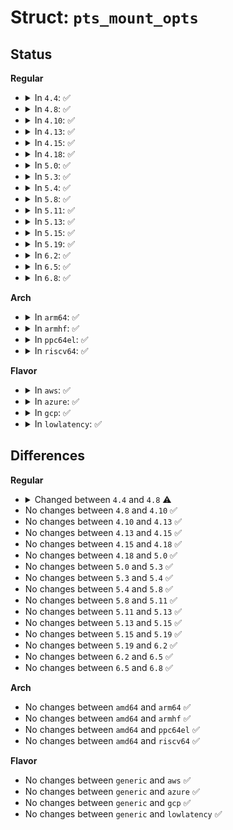 # Struct: <code>pts_mount_opts</code>

## Status
<b>Regular</b>
<ul>
<li>
<details>
<summary>In <code>4.4</code>: ✅</summary>

```c
struct pts_mount_opts {
    int setuid;
    int setgid;
    kuid_t uid;
    kgid_t gid;
    umode_t mode;
    umode_t ptmxmode;
    int newinstance;
    int max;
};
```
</details>
</li>
<li>
<details>
<summary>In <code>4.8</code>: ✅</summary>

```c
struct pts_mount_opts {
    int setuid;
    int setgid;
    kuid_t uid;
    kgid_t gid;
    umode_t mode;
    umode_t ptmxmode;
    int reserve;
    int max;
};
```
</details>
</li>
<li>
<details>
<summary>In <code>4.10</code>: ✅</summary>

```c
struct pts_mount_opts {
    int setuid;
    int setgid;
    kuid_t uid;
    kgid_t gid;
    umode_t mode;
    umode_t ptmxmode;
    int reserve;
    int max;
};
```
</details>
</li>
<li>
<details>
<summary>In <code>4.13</code>: ✅</summary>

```c
struct pts_mount_opts {
    int setuid;
    int setgid;
    kuid_t uid;
    kgid_t gid;
    umode_t mode;
    umode_t ptmxmode;
    int reserve;
    int max;
};
```
</details>
</li>
<li>
<details>
<summary>In <code>4.15</code>: ✅</summary>

```c
struct pts_mount_opts {
    int setuid;
    int setgid;
    kuid_t uid;
    kgid_t gid;
    umode_t mode;
    umode_t ptmxmode;
    int reserve;
    int max;
};
```
</details>
</li>
<li>
<details>
<summary>In <code>4.18</code>: ✅</summary>

```c
struct pts_mount_opts {
    int setuid;
    int setgid;
    kuid_t uid;
    kgid_t gid;
    umode_t mode;
    umode_t ptmxmode;
    int reserve;
    int max;
};
```
</details>
</li>
<li>
<details>
<summary>In <code>5.0</code>: ✅</summary>

```c
struct pts_mount_opts {
    int setuid;
    int setgid;
    kuid_t uid;
    kgid_t gid;
    umode_t mode;
    umode_t ptmxmode;
    int reserve;
    int max;
};
```
</details>
</li>
<li>
<details>
<summary>In <code>5.3</code>: ✅</summary>

```c
struct pts_mount_opts {
    int setuid;
    int setgid;
    kuid_t uid;
    kgid_t gid;
    umode_t mode;
    umode_t ptmxmode;
    int reserve;
    int max;
};
```
</details>
</li>
<li>
<details>
<summary>In <code>5.4</code>: ✅</summary>

```c
struct pts_mount_opts {
    int setuid;
    int setgid;
    kuid_t uid;
    kgid_t gid;
    umode_t mode;
    umode_t ptmxmode;
    int reserve;
    int max;
};
```
</details>
</li>
<li>
<details>
<summary>In <code>5.8</code>: ✅</summary>

```c
struct pts_mount_opts {
    int setuid;
    int setgid;
    kuid_t uid;
    kgid_t gid;
    umode_t mode;
    umode_t ptmxmode;
    int reserve;
    int max;
};
```
</details>
</li>
<li>
<details>
<summary>In <code>5.11</code>: ✅</summary>

```c
struct pts_mount_opts {
    int setuid;
    int setgid;
    kuid_t uid;
    kgid_t gid;
    umode_t mode;
    umode_t ptmxmode;
    int reserve;
    int max;
};
```
</details>
</li>
<li>
<details>
<summary>In <code>5.13</code>: ✅</summary>

```c
struct pts_mount_opts {
    int setuid;
    int setgid;
    kuid_t uid;
    kgid_t gid;
    umode_t mode;
    umode_t ptmxmode;
    int reserve;
    int max;
};
```
</details>
</li>
<li>
<details>
<summary>In <code>5.15</code>: ✅</summary>

```c
struct pts_mount_opts {
    int setuid;
    int setgid;
    kuid_t uid;
    kgid_t gid;
    umode_t mode;
    umode_t ptmxmode;
    int reserve;
    int max;
};
```
</details>
</li>
<li>
<details>
<summary>In <code>5.19</code>: ✅</summary>

```c
struct pts_mount_opts {
    int setuid;
    int setgid;
    kuid_t uid;
    kgid_t gid;
    umode_t mode;
    umode_t ptmxmode;
    int reserve;
    int max;
};
```
</details>
</li>
<li>
<details>
<summary>In <code>6.2</code>: ✅</summary>

```c
struct pts_mount_opts {
    int setuid;
    int setgid;
    kuid_t uid;
    kgid_t gid;
    umode_t mode;
    umode_t ptmxmode;
    int reserve;
    int max;
};
```
</details>
</li>
<li>
<details>
<summary>In <code>6.5</code>: ✅</summary>

```c
struct pts_mount_opts {
    int setuid;
    int setgid;
    kuid_t uid;
    kgid_t gid;
    umode_t mode;
    umode_t ptmxmode;
    int reserve;
    int max;
};
```
</details>
</li>
<li>
<details>
<summary>In <code>6.8</code>: ✅</summary>

```c
struct pts_mount_opts {
    int setuid;
    int setgid;
    kuid_t uid;
    kgid_t gid;
    umode_t mode;
    umode_t ptmxmode;
    int reserve;
    int max;
};
```
</details>
</li>
</ul>
<b>Arch</b>
<ul>
<li>
<details>
<summary>In <code>arm64</code>: ✅</summary>

```c
struct pts_mount_opts {
    int setuid;
    int setgid;
    kuid_t uid;
    kgid_t gid;
    umode_t mode;
    umode_t ptmxmode;
    int reserve;
    int max;
};
```
</details>
</li>
<li>
<details>
<summary>In <code>armhf</code>: ✅</summary>

```c
struct pts_mount_opts {
    int setuid;
    int setgid;
    kuid_t uid;
    kgid_t gid;
    umode_t mode;
    umode_t ptmxmode;
    int reserve;
    int max;
};
```
</details>
</li>
<li>
<details>
<summary>In <code>ppc64el</code>: ✅</summary>

```c
struct pts_mount_opts {
    int setuid;
    int setgid;
    kuid_t uid;
    kgid_t gid;
    umode_t mode;
    umode_t ptmxmode;
    int reserve;
    int max;
};
```
</details>
</li>
<li>
<details>
<summary>In <code>riscv64</code>: ✅</summary>

```c
struct pts_mount_opts {
    int setuid;
    int setgid;
    kuid_t uid;
    kgid_t gid;
    umode_t mode;
    umode_t ptmxmode;
    int reserve;
    int max;
};
```
</details>
</li>
</ul>
<b>Flavor</b>
<ul>
<li>
<details>
<summary>In <code>aws</code>: ✅</summary>

```c
struct pts_mount_opts {
    int setuid;
    int setgid;
    kuid_t uid;
    kgid_t gid;
    umode_t mode;
    umode_t ptmxmode;
    int reserve;
    int max;
};
```
</details>
</li>
<li>
<details>
<summary>In <code>azure</code>: ✅</summary>

```c
struct pts_mount_opts {
    int setuid;
    int setgid;
    kuid_t uid;
    kgid_t gid;
    umode_t mode;
    umode_t ptmxmode;
    int reserve;
    int max;
};
```
</details>
</li>
<li>
<details>
<summary>In <code>gcp</code>: ✅</summary>

```c
struct pts_mount_opts {
    int setuid;
    int setgid;
    kuid_t uid;
    kgid_t gid;
    umode_t mode;
    umode_t ptmxmode;
    int reserve;
    int max;
};
```
</details>
</li>
<li>
<details>
<summary>In <code>lowlatency</code>: ✅</summary>

```c
struct pts_mount_opts {
    int setuid;
    int setgid;
    kuid_t uid;
    kgid_t gid;
    umode_t mode;
    umode_t ptmxmode;
    int reserve;
    int max;
};
```
</details>
</li>
</ul>

## Differences
<b>Regular</b>
<ul>
<li>
<details>
<summary>Changed between <code>4.4</code> and <code>4.8</code> ⚠️</summary>
<ul>
<li>
<b>Field added. </b>
<code>int reserve</code>
</li>
<li>
<b>Field removed. </b>
<code>int newinstance</code>
</li>
</ul>
</details>
</li>
<li>
No changes between <code>4.8</code> and <code>4.10</code> ✅
</li>
<li>
No changes between <code>4.10</code> and <code>4.13</code> ✅
</li>
<li>
No changes between <code>4.13</code> and <code>4.15</code> ✅
</li>
<li>
No changes between <code>4.15</code> and <code>4.18</code> ✅
</li>
<li>
No changes between <code>4.18</code> and <code>5.0</code> ✅
</li>
<li>
No changes between <code>5.0</code> and <code>5.3</code> ✅
</li>
<li>
No changes between <code>5.3</code> and <code>5.4</code> ✅
</li>
<li>
No changes between <code>5.4</code> and <code>5.8</code> ✅
</li>
<li>
No changes between <code>5.8</code> and <code>5.11</code> ✅
</li>
<li>
No changes between <code>5.11</code> and <code>5.13</code> ✅
</li>
<li>
No changes between <code>5.13</code> and <code>5.15</code> ✅
</li>
<li>
No changes between <code>5.15</code> and <code>5.19</code> ✅
</li>
<li>
No changes between <code>5.19</code> and <code>6.2</code> ✅
</li>
<li>
No changes between <code>6.2</code> and <code>6.5</code> ✅
</li>
<li>
No changes between <code>6.5</code> and <code>6.8</code> ✅
</li>
</ul>
<b>Arch</b>
<ul>
<li>
No changes between <code>amd64</code> and <code>arm64</code> ✅
</li>
<li>
No changes between <code>amd64</code> and <code>armhf</code> ✅
</li>
<li>
No changes between <code>amd64</code> and <code>ppc64el</code> ✅
</li>
<li>
No changes between <code>amd64</code> and <code>riscv64</code> ✅
</li>
</ul>
<b>Flavor</b>
<ul>
<li>
No changes between <code>generic</code> and <code>aws</code> ✅
</li>
<li>
No changes between <code>generic</code> and <code>azure</code> ✅
</li>
<li>
No changes between <code>generic</code> and <code>gcp</code> ✅
</li>
<li>
No changes between <code>generic</code> and <code>lowlatency</code> ✅
</li>
</ul>
